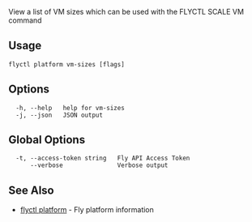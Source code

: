 View a list of VM sizes which can be used with the FLYCTL SCALE VM command


## Usage
~~~
flyctl platform vm-sizes [flags]
~~~

## Options

~~~
  -h, --help   help for vm-sizes
  -j, --json   JSON output
~~~

## Global Options

~~~
  -t, --access-token string   Fly API Access Token
      --verbose               Verbose output
~~~

## See Also

* [flyctl platform](/docs/flyctl/platform/)	 - Fly platform information

